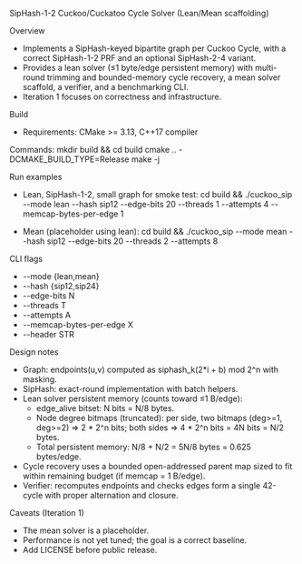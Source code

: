 SipHash-1-2 Cuckoo/Cuckatoo Cycle Solver (Lean/Mean scaffolding)

Overview
- Implements a SipHash-keyed bipartite graph per Cuckoo Cycle, with a correct SipHash-1-2 PRF and an optional SipHash-2-4 variant.
- Provides a lean solver (≤1 byte/edge persistent memory) with multi-round trimming and bounded-memory cycle recovery, a mean solver scaffold, a verifier, and a benchmarking CLI.
- Iteration 1 focuses on correctness and infrastructure.

Build
- Requirements: CMake >= 3.13, C++17 compiler

Commands:
  mkdir build && cd build
  cmake .. -DCMAKE_BUILD_TYPE=Release
  make -j

Run examples
- Lean, SipHash-1-2, small graph for smoke test:
  cd build && ./cuckoo_sip --mode lean --hash sip12 --edge-bits 20 --threads 1 --attempts 4 --memcap-bytes-per-edge 1

- Mean (placeholder using lean):
  cd build && ./cuckoo_sip --mode mean --hash sip12 --edge-bits 20 --threads 2 --attempts 8

CLI flags
- --mode {lean,mean}
- --hash {sip12,sip24}
- --edge-bits N
- --threads T
- --attempts A
- --memcap-bytes-per-edge X
- --header STR

Design notes
- Graph: endpoints(u,v) computed as siphash_k(2*i + b) mod 2^n with masking.
- SipHash: exact-round implementation with batch helpers.
- Lean solver persistent memory (counts toward ≤1 B/edge):
  - edge_alive bitset: N bits = N/8 bytes.
  - Node degree bitmaps (truncated): per side, two bitmaps (deg>=1, deg>=2) => 2 * 2^n bits; both sides => 4 * 2^n bits = 4N bits = N/2 bytes.
  - Total persistent memory: N/8 + N/2 = 5N/8 bytes = 0.625 bytes/edge.
- Cycle recovery uses a bounded open-addressed parent map sized to fit within remaining budget (if memcap = 1 B/edge).
- Verifier: recomputes endpoints and checks edges form a single 42-cycle with proper alternation and closure.

Caveats (Iteration 1)
- The mean solver is a placeholder.
- Performance is not yet tuned; the goal is a correct baseline.
- Add LICENSE before public release.

